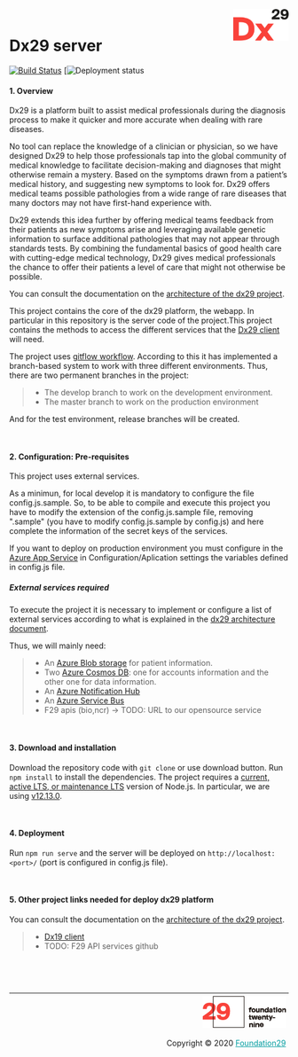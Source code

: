 <div style="margin-bottom: 1%; padding-bottom: 2%;">
	<img align="right" width="100px" src="/img/logo-Dx29.png">
</div>			

Dx29 server
===============================================================================================================================

[![Build Status](https://f29.visualstudio.com/Health29%20for%20Diagnosis/_apis/build/status/dx29%20-%20PROD%20-%20Server%20-%20CI?branchName=master)](https://f29.visualstudio.com/Health29%20for%20Diagnosis/_build/latest?definitionId=47&branchName=master)   [![Deployment status](https://f29.vsrm.visualstudio.com/_apis/public/Release/badge/88bb841e-8756-480d-9840-a24ba6dd4cb4/16/17)

#### 1. Overview 

Dx29 is a platform built to assist medical professionals during the diagnosis process to make it quicker and more accurate when dealing with rare diseases.

No tool can replace the knowledge of a clinician or physician, so we have designed Dx29 to help those professionals tap into the global community of medical knowledge to facilitate decision-making and diagnoses that might otherwise remain a mystery. Based on the symptoms drawn from a patient’s medical history, and suggesting new symptoms to look for. Dx29 offers medical teams possible pathologies from a wide range of rare diseases that many doctors may not have first-hand experience with.

Dx29 extends this idea further by offering medical teams feedback from their patients as new symptoms arise and leveraging available genetic information to surface additional pathologies that may not appear through standards tests. By combining the fundamental basics of good health care with cutting-edge medical technology, Dx29 gives medical professionals the chance to offer their patients a level of care that might not otherwise be possible.

You can consult the documentation on the [architecture of the dx29 project](https://dx29.readthedocs.io/en/latest/).

This project contains the core of the dx29 platform, the webapp. In particular in this repository is the server code of the project.This project contains the methods to access the different services that the [Dx29 client](https://github.com/foundation29org/Dx29_client/) will need.

The project uses [gitflow workflow](https://nvie.com/posts/a-successful-git-branching-model/). 
According to this it has implemented a branch-based system to work with three different environments. Thus, there are two permanent branches in the project:
>- The develop branch to work on the development environment.
>- The master branch to work on the production environment

And for the test environment, release branches will be created.

<p>&nbsp;</p>

#### 2. Configuration: Pre-requisites

This project uses external services.

As a minimun, for local develop it is mandatory to configure the file config.js.sample. So, to be able to compile and execute this project you have to modify the extension of the config.js.sample file, removing ".sample" (you have to modify config.js.sample by config.js) and here complete the information of the secret keys of the services.

If you want to deploy on production environment you must configure in the [Azure App Service](https://docs.microsoft.com/en-US/azure/app-service/) in Configuration/Aplication settings the variables defined in config.js file.

##### External services required

To execute the project it is necessary to implement or configure a list of external services according to what is explained in the [dx29 architecture document](https://dx29.readthedocs.io/en/latest/).

Thus, we will mainly need:

>- An [Azure Blob storage](https://docs.microsoft.com/en-US/azure/storage/blobs/storage-blobs-introduction) for patient information.
>- Two [Azure Cosmos DB](https://docs.microsoft.com/en-US/azure/cosmos-db/introduction): one for accounts information and the other one for data information. 
>- An [Azure Notification Hub](https://docs.microsoft.com/en-US/azure/notification-hubs/)
>- An [Azure Service Bus](https://docs.microsoft.com/en-US/azure/service-bus-messaging/service-bus-messaging-overview)
>- F29 apis (bio,ncr) -> TODO: URL to our opensource service
    

<p>&nbsp;</p>

#### 3. Download and installation

Download the repository code with `git clone` or use download button.
Run `npm install` to install the dependencies.
The project requires a  [current, active LTS, or maintenance LTS](https://nodejs.org/en/about/releases/) version of Node.js. In particular, we are using [v12.13.0](https://nodejs.org/download/release/v12.13.0/).

<p>&nbsp;</p>

#### 4. Deployment

Run `npm run serve` and the server will be deployed on `http://localhost:<port>/` (port is configured in config.js file).

<p>&nbsp;</p>

#### 5. Other project links needed for deploy dx29 platform

You can consult the documentation on the [architecture of the dx29 project](https://dx29.readthedocs.io/en/latest/).

>- [Dx19 client](https://github.com/foundation29org/Dx29_client/)
>- TODO: F29 API services github

<p>&nbsp;</p>
<p>&nbsp;</p>


<div style="border-top: 1px solid !important;
	padding-top: 1% !important;
    padding-right: 1% !important;
    padding-bottom: 0.1% !important;">
	<div align="right">
		<img width="150px" src="/img/logo-foundation-twentynine-footer.png">
	</div>
	<div align="right" style="padding-top: 0.5% !important">
		<p align="right">	
			Copyright © 2020
			<a style="color:#009DA0" href="https://www.foundation29.org/" target="_blank"> Foundation29</a>
		</p>
	</div>
<div>